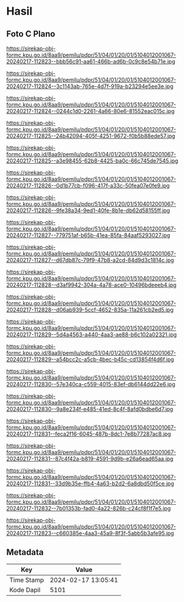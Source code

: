 # Hasil

## Foto C Plano

https://sirekap-obj-formc.kpu.go.id/8aa9/pemilu/pdpr/51/04/01/20/01/5104012001067-20240217-112823--bbb56c91-aa61-466b-ad6b-0c9c8e54b71e.jpg

https://sirekap-obj-formc.kpu.go.id/8aa9/pemilu/pdpr/51/04/01/20/01/5104012001067-20240217-112824--3c1143ab-765e-4d7f-919a-b23294e5ee3e.jpg

https://sirekap-obj-formc.kpu.go.id/8aa9/pemilu/pdpr/51/04/01/20/01/5104012001067-20240217-112824--0244c1d0-2261-4a66-80e6-81552eac015c.jpg

https://sirekap-obj-formc.kpu.go.id/8aa9/pemilu/pdpr/51/04/01/20/01/5104012001067-20240217-112825--24b42094-405f-4251-9672-f0b5b88ede57.jpg

https://sirekap-obj-formc.kpu.go.id/8aa9/pemilu/pdpr/51/04/01/20/01/5104012001067-20240217-112825--a3e98455-62b8-4425-ba0c-66c745de7545.jpg

https://sirekap-obj-formc.kpu.go.id/8aa9/pemilu/pdpr/51/04/01/20/01/5104012001067-20240217-112826--0d1b77cb-f096-417f-a33c-50fea07e0fe9.jpg

https://sirekap-obj-formc.kpu.go.id/8aa9/pemilu/pdpr/51/04/01/20/01/5104012001067-20240217-112826--9fe38a34-9ed1-40fe-8b1e-db62d58155ff.jpg

https://sirekap-obj-formc.kpu.go.id/8aa9/pemilu/pdpr/51/04/01/20/01/5104012001067-20240217-112827--779751af-b65b-41ea-85fa-84aaf5293027.jpg

https://sirekap-obj-formc.kpu.go.id/8aa9/pemilu/pdpr/51/04/01/20/01/5104012001067-20240217-112827--d67db87c-79f9-47b8-a2cd-84d9d3c1814c.jpg

https://sirekap-obj-formc.kpu.go.id/8aa9/pemilu/pdpr/51/04/01/20/01/5104012001067-20240217-112828--d3af9942-304a-4a78-ace0-10496bdeeeb4.jpg

https://sirekap-obj-formc.kpu.go.id/8aa9/pemilu/pdpr/51/04/01/20/01/5104012001067-20240217-112828--d06ab939-5ccf-4652-835a-11a261cb2ed5.jpg

https://sirekap-obj-formc.kpu.go.id/8aa9/pemilu/pdpr/51/04/01/20/01/5104012001067-20240217-112829--5d4a4563-a440-4aa3-ae88-b6c102a02321.jpg

https://sirekap-obj-formc.kpu.go.id/8aa9/pemilu/pdpr/51/04/01/20/01/5104012001067-20240217-112829--a54bcc2c-a5cb-4bec-b45c-cd13854f4d6f.jpg

https://sirekap-obj-formc.kpu.go.id/8aa9/pemilu/pdpr/51/04/01/20/01/5104012001067-20240217-112830--57e340ca-c559-4015-83ef-db6144dd22e6.jpg

https://sirekap-obj-formc.kpu.go.id/8aa9/pemilu/pdpr/51/04/01/20/01/5104012001067-20240217-112830--9a8e234f-e485-41ed-8c4f-8afd0bdbe6d7.jpg

https://sirekap-obj-formc.kpu.go.id/8aa9/pemilu/pdpr/51/04/01/20/01/5104012001067-20240217-112831--feca2f16-6045-487b-8dc1-7e8b77287ac8.jpg

https://sirekap-obj-formc.kpu.go.id/8aa9/pemilu/pdpr/51/04/01/20/01/5104012001067-20240217-112831--87c4f42a-b819-4591-9d9b-e26a6ead65aa.jpg

https://sirekap-obj-formc.kpu.go.id/8aa9/pemilu/pdpr/51/04/01/20/01/5104012001067-20240217-112831--33d9b35e-ffb4-4a63-b2d2-6a8dbd50f5ce.jpg

https://sirekap-obj-formc.kpu.go.id/8aa9/pemilu/pdpr/51/04/01/20/01/5104012001067-20240217-112832--7b01353b-fad0-4a22-826b-c24cf8f1f7e5.jpg

https://sirekap-obj-formc.kpu.go.id/8aa9/pemilu/pdpr/51/04/01/20/01/5104012001067-20240217-112823--c660385e-4aa3-45a9-8f3f-5abb5b3afe95.jpg


## Metadata

| Key        | Value               |
| ---------- | ------------------- |
| Time Stamp | 2024-02-17 13:05:41 |
| Kode Dapil | 5101                |



